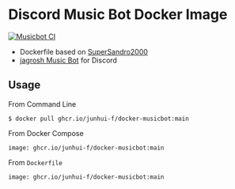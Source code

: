 # Discord Music Bot Docker Image

[![Musicbot CI](https://github.com/junhui-f/docker-musicbot/actions/workflows/main.yml/badge.svg)](https://github.com/junhui-f/docker-musicbot/actions/workflows/main.yml)

- Dockerfile based on [SuperSandro2000](https://github.com/SuperSandro2000/docker-images/tree/master/musicbot)
- [jagrosh Music Bot](https://github.com/jagrosh/MusicBot) for Discord

## Usage
From Command Line
```
$ docker pull ghcr.io/junhui-f/docker-musicbot:main
```

From Docker Compose
```
image: ghcr.io/junhui-f/docker-musicbot:main
```

From `Dockerfile`
```
image: ghcr.io/junhui-f/docker-musicbot:main
```
